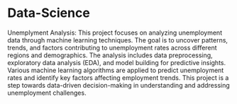 # Data-Science
Unemplyment Analysis:
This project focuses on analyzing unemployment data through machine learning techniques. The goal is to uncover patterns, trends, and factors contributing to unemployment rates across different regions and demographics. The analysis includes data preprocessing, exploratory data analysis (EDA), and model building for predictive insights. Various machine learning algorithms are applied to predict unemployment rates and identify key factors affecting employment trends. This project is a step towards data-driven decision-making in understanding and addressing unemployment challenges.
